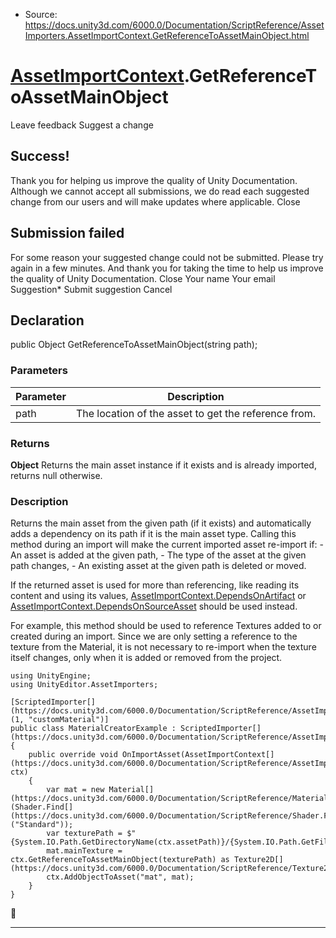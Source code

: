 * Source: https://docs.unity3d.com/6000.0/Documentation/ScriptReference/AssetImporters.AssetImportContext.GetReferenceToAssetMainObject.html

#  [AssetImportContext](https://docs.unity3d.com/6000.0/Documentation/ScriptReference/AssetImporters.AssetImportContext.html).GetReferenceToAssetMainObject
Leave feedback
Suggest a change
## Success!
Thank you for helping us improve the quality of Unity Documentation. Although we cannot accept all submissions, we do read each suggested change from our users and will make updates where applicable.
Close
## Submission failed
For some reason your suggested change could not be submitted. Please <a>try again</a> in a few minutes. And thank you for taking the time to help us improve the quality of Unity Documentation.
Close
Your name Your email Suggestion* Submit suggestion
Cancel
## Declaration
public Object GetReferenceToAssetMainObject(string path); 
### Parameters
Parameter | Description  
---|---  
path | The location of the asset to get the reference from.  
### Returns
**Object** Returns the main asset instance if it exists and is already imported, returns null otherwise. 
### Description
Returns the main asset from the given path (if it exists) and automatically adds a dependency on its path if it is the main asset type.
Calling this method during an import will make the current imported asset re-import if: - An asset is added at the given path, - The type of the asset at the given path changes, - An existing asset at the given path is deleted or moved.  
  
If the returned asset is used for more than referencing, like reading its content and using its values, [AssetImportContext.DependsOnArtifact](https://docs.unity3d.com/6000.0/Documentation/ScriptReference/AssetImporters.AssetImportContext.DependsOnArtifact.html) or [AssetImportContext.DependsOnSourceAsset](https://docs.unity3d.com/6000.0/Documentation/ScriptReference/AssetImporters.AssetImportContext.DependsOnSourceAsset.html) should be used instead.  
  
For example, this method should be used to reference Textures added to or created during an import. Since we are only setting a reference to the texture from the Material, it is not necessary to re-import when the texture itself changes, only when it is added or removed from the project.
```
using UnityEngine;
using UnityEditor.AssetImporters;  
  
[ScriptedImporter[](https://docs.unity3d.com/6000.0/Documentation/ScriptReference/AssetImporters.ScriptedImporter.html)(1, "customMaterial")]
public class MaterialCreatorExample : ScriptedImporter[](https://docs.unity3d.com/6000.0/Documentation/ScriptReference/AssetImporters.ScriptedImporter.html)
{
    public override void OnImportAsset(AssetImportContext[](https://docs.unity3d.com/6000.0/Documentation/ScriptReference/AssetImporters.AssetImportContext.html) ctx)
    {
        var mat = new Material[](https://docs.unity3d.com/6000.0/Documentation/ScriptReference/Material.html)(Shader.Find[](https://docs.unity3d.com/6000.0/Documentation/ScriptReference/Shader.Find.html)("Standard"));
        var texturePath = $"{System.IO.Path.GetDirectoryName(ctx.assetPath)}/{System.IO.Path.GetFileNameWithoutExtension(ctx.assetPath)}_Diffuse.png";
        mat.mainTexture = ctx.GetReferenceToAssetMainObject(texturePath) as Texture2D[](https://docs.unity3d.com/6000.0/Documentation/ScriptReference/Texture2D.html);
        ctx.AddObjectToAsset("mat", mat);
    }
}
```

* * *
